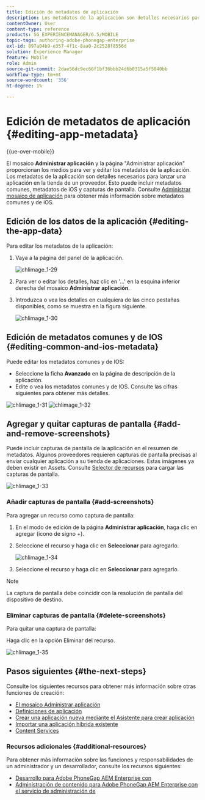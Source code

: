 ```yaml
---
title: Edición de metadatos de aplicación
description: Los metadatos de la aplicación son detalles necesarios para lanzar una aplicación en la tienda de un proveedor. Siga esta página para obtener más información sobre la edición de datos de la aplicación.
contentOwner: User
content-type: reference
products: SG_EXPERIENCEMANAGER/6.5/MOBILE
topic-tags: authoring-adobe-phonegap-enterprise
exl-id: 897a04b9-e357-4f1c-8aa0-2c2528f8556d
solution: Experience Manager
feature: Mobile
role: Admin
source-git-commit: 2dae56dc9ec66f1bf36bbb24d6b0315a5f5040bb
workflow-type: tm+mt
source-wordcount: '356'
ht-degree: 1%

---
```


# Edición de metadatos de aplicación {#editing-app-metadata}

{{ue-over-mobile}}

El mosaico **Administrar aplicación** y la página &quot;Administrar aplicación&quot; proporcionan los medios para ver y editar los metadatos de la aplicación. Los metadatos de la aplicación son detalles necesarios para lanzar una aplicación en la tienda de un proveedor. Esto puede incluir metadatos comunes, metadatos de iOS y capturas de pantalla. Consulte [Administrar mosaico de aplicación](/help/mobile/phonegap-app-details-tile.md) para obtener más información sobre metadatos comunes y de iOS.

## Edición de los datos de la aplicación {#editing-the-app-data}

Para editar los metadatos de la aplicación:

1. Vaya a la página del panel de la aplicación.

   ![chlimage_1-29](assets/chlimage_1-29.png)

1. Para ver o editar los detalles, haz clic en &#39;...&#39; en la esquina inferior derecha del mosaico **Administrar aplicación**.

1. Introduzca o vea los detalles en cualquiera de las cinco pestañas disponibles, como se muestra en la figura siguiente.

   ![chlimage_1-30](assets/chlimage_1-30.png)

## Edición de metadatos comunes y de IOS {#editing-common-and-ios-metadata}

Puede editar los metadatos comunes y de IOS:

* Seleccione la ficha **Avanzado** en la página de descripción de la aplicación.
* Edite o vea los metadatos comunes y de IOS. Consulte las cifras siguientes para obtener más detalles.

![chlimage_1-31](assets/chlimage_1-31.png) ![chlimage_1-32](assets/chlimage_1-32.png)

## Agregar y quitar capturas de pantalla {#add-and-remove-screenshots}

Puede incluir capturas de pantalla de la aplicación en el resumen de metadatos. Algunos proveedores requieren capturas de pantalla precisas al enviar cualquier aplicación a su tienda de aplicaciones. Estas imágenes ya deben existir en Assets. Consulte [Selector de recursos](../assets/search-assets.md#assetpicker) para cargar las capturas de pantalla.

![chlimage_1-33](assets/chlimage_1-33.png)

### Añadir capturas de pantalla {#add-screenshots}

Para agregar un recurso como captura de pantalla:

1. En el modo de edición de la página **Administrar aplicación**, haga clic en agregar (icono de signo +).
1. Seleccione el recurso y haga clic en **Seleccionar** para agregarlo.

   ![chlimage_1-34](assets/chlimage_1-34.png)

1. Seleccione el recurso y haga clic en **Seleccionar** para agregarlo.

>[!NOTE]
>
>La captura de pantalla debe coincidir con la resolución de pantalla del dispositivo de destino.

### Eliminar capturas de pantalla {#delete-screenshots}

Para quitar una captura de pantalla:

Haga clic en la opción Eliminar del recurso.

![chlimage_1-35](assets/chlimage_1-35.png)

## Pasos siguientes {#the-next-steps}

Consulte los siguientes recursos para obtener más información sobre otras funciones de creación:

* [El mosaico Administrar aplicación](/help/mobile/phonegap-app-details-tile.md)
* [Definiciones de aplicación](/help/mobile/phonegap-app-definitions.md)
* [Crear una aplicación nueva mediante el Asistente para crear aplicación](/help/mobile/phonegap-create-new-app.md)
* [Importar una aplicación híbrida existente](/help/mobile/phonegap-adding-content-to-imported-app.md)
* [Content Services](/help/mobile/develop-content-as-a-service.md)

### Recursos adicionales {#additional-resources}

Para obtener más información sobre las funciones y responsabilidades de un administrador y un desarrollador, consulte los recursos siguientes:

* [Desarrollo para Adobe PhoneGap AEM Enterprise con](/help/mobile/developing-in-phonegap.md)
* [Administración de contenido para Adobe PhoneGap AEM Enterprise con el servicio de administración de](/help/mobile/administer-phonegap.md)
